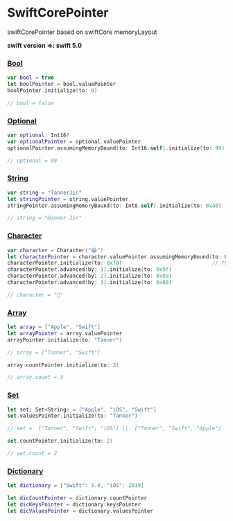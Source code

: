 # SwiftCorePointer
swiftCorePointer based on swiftCore memoryLayout

**swift version =>: swift 5.0**

### [Bool](https://github.com/TannerJin/SwiftCorePointer/blob/master/SwiftPointerDemo/SwiftCorePointer/Bool.swift)

```swift
var bool = true
let boolPointer = bool.valuePointer
boolPointer.initialize(to: 0)

// bool = false 
```

### [Optional](https://github.com/TannerJin/SwiftCorePointer/blob/master/SwiftPointerDemo/SwiftCorePointer/Optional.swift)

```swift
var optional: Int16?
var optionalPointer = optional.valuePointer
optionalPointer.assumingMemoryBound(to: Int16.self).initialize(to: 99)

// optional = 99
```

### [String](https://github.com/TannerJin/SwiftCorePointer/blob/master/SwiftPointerDemo/SwiftCorePointer/String.swift)

```swift
var string = "TannerJin"
let stringPointer = string.valuePointer
stringPointer.assumingMemoryBound(to: Int8.self).initialize(to: 0x40)      // 0x40 => "@"

// string = "@anner Jin"    
```

### [Character](https://github.com/TannerJin/SwiftCorePointer/blob/master/SwiftPointerDemo/SwiftCorePointer/Character.swift)

```swift
var character = Character("😂")
let characterPointer = character.valuePointer.assumingMemoryBound(to: UInt8.self)
characterPointer.initialize(to: 0xf0)                             // f0 9f 9a 80 => "🚀"  unicode(utf-8)
characterPointer.advanced(by: 1).initialize(to: 0x9f)
characterPointer.advanced(by: 2).initialize(to: 0x9a)
characterPointer.advanced(by: 3).initialize(to: 0x80)

// character = "🚀"
```

### [Array](https://github.com/TannerJin/SwiftCorePointer/blob/master/SwiftPointerDemo/SwiftCorePointer/Array.swift)

```swift
let array = ["Apple", "Swift"]
let arrayPointer = array.valuePointer
arrayPointer.initialize(to: "Tanner")

// array = ["Tanner", "Swift"]

array.countPointer.initialize(to: 3)

// array.count = 3
```

### [Set](https://github.com/TannerJin/SwiftCorePointer/blob/master/SwiftPointerDemo/SwiftCorePointer/Set.swift)

 ```swift
 let set: Set<String> = ["Apple", "iOS", "Swift"]
 set.valuesPointer.initialize(to: "Tanner")
 
 // set =  ["Tanner", "Swift", "iOS"] ||  ["Tanner", "Swift", "Apple"] || ...
 
 set.countPointer.initialize(to: 2)
 
 // set.count = 2
 ```

### [Dictionary](https://github.com/TannerJin/SwiftCorePointer/blob/master/SwiftPointerDemo/SwiftCorePointer/Dictionary.swift)

```swift
let dictionary = ["Swift": 5.0, "iOS": 2019]

let dicCountPointer = dictionary.countPointer
let dicKeysPointer = dictionary.keysPointer
let dicValuesPointer = dictionary.valuesPointer
```
